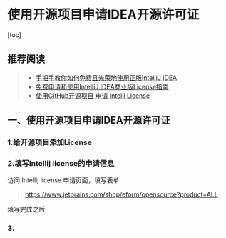 # 使用开源项目申请IDEA开源许可证

[toc]



## 推荐阅读

> - [手把手教你如何免费且光荣地使用正版IntelliJ IDEA](https://juejin.cn/post/6844903922730008583)
> - [免费申请和使用IntelliJ IDEA商业版License指南](https://cloud.tencent.com/developer/article/1495368)
> - [使用GitHub开源项目 申请 Intelli License](https://blog.csdn.net/lianghecai52171314/article/details/102695868)





## 一、使用开源项目申请IDEA开源许可证

### 1.给开源项目添加License





### 2.填写Intellij license的申请信息

访问 Intellij license 申请页面，填写表单

> https://www.jetbrains.com/shop/eform/opensource?product=ALL



填写完成之后

### 3.



